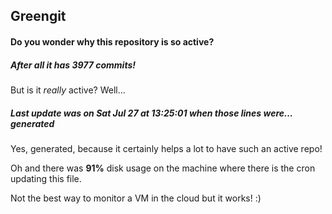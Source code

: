 ## Greengit

#### Do you wonder why this repository is so active?

##### After all it has 3977 commits!

But is it *really* active? Well...

##### Last update was on Sat Jul 27 at 13:25:01 when those lines were... generated

Yes, generated, because it certainly helps a lot to have such an active repo!

Oh and there was **91%** disk usage on the machine
where there is the cron updating this file.

Not the best way to monitor a VM in the cloud but it works! :)
